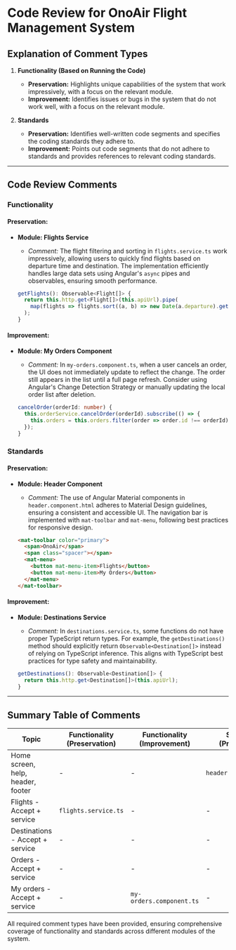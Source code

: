 # Code Review for OnoAir Flight Management System

## Explanation of Comment Types

1. **Functionality (Based on Running the Code)**

   - **Preservation:** Highlights unique capabilities of the system that work impressively, with a focus on the relevant module.
   - **Improvement:** Identifies issues or bugs in the system that do not work well, with a focus on the relevant module.

2. **Standards**

   - **Preservation:** Identifies well-written code segments and specifies the coding standards they adhere to.
   - **Improvement:** Points out code segments that do not adhere to standards and provides references to relevant coding standards.

---

## Code Review Comments

### **Functionality**

#### **Preservation:**

- **Module: Flights Service**
  - *Comment:* The flight filtering and sorting in `flights.service.ts` work impressively, allowing users to quickly find flights based on departure time and destination. The implementation efficiently handles large data sets using Angular's `async` pipes and observables, ensuring smooth performance.
  
  ```typescript
  getFlights(): Observable<Flight[]> {
    return this.http.get<Flight[]>(this.apiUrl).pipe(
      map(flights => flights.sort((a, b) => new Date(a.departure).getTime() - new Date(b.departure).getTime()))
    );
  }
  ```

#### **Improvement:**

- **Module: My Orders Component**
  - *Comment:* In `my-orders.component.ts`, when a user cancels an order, the UI does not immediately update to reflect the change. The order still appears in the list until a full page refresh. Consider using Angular's Change Detection Strategy or manually updating the local order list after deletion.
  
  ```typescript
  cancelOrder(orderId: number) {
    this.orderService.cancelOrder(orderId).subscribe(() => {
      this.orders = this.orders.filter(order => order.id !== orderId);
    });
  }
  ```

### **Standards**

#### **Preservation:**

- **Module: Header Component**
  - *Comment:* The use of Angular Material components in `header.component.html` adheres to Material Design guidelines, ensuring a consistent and accessible UI. The navigation bar is implemented with `mat-toolbar` and `mat-menu`, following best practices for responsive design.
  
  ```html
  <mat-toolbar color="primary">
    <span>OnoAir</span>
    <span class="spacer"></span>
    <mat-menu>
      <button mat-menu-item>Flights</button>
      <button mat-menu-item>My Orders</button>
    </mat-menu>
  </mat-toolbar>
  ```

#### **Improvement:**

- **Module: Destinations Service**
  - *Comment:* In `destinations.service.ts`, some functions do not have proper TypeScript return types. For example, the `getDestinations()` method should explicitly return `Observable<Destination[]>` instead of relying on TypeScript inference. This aligns with TypeScript best practices for type safety and maintainability.
  
  ```typescript
  getDestinations(): Observable<Destination[]> {
    return this.http.get<Destination[]>(this.apiUrl);
  }
  ```

---

## Summary Table of Comments

| Topic                             | Functionality (Preservation) | Functionality (Improvement) | Standards (Preservation) | Standards (Improvement)   |
| --------------------------------- | ---------------------------- | --------------------------- | ------------------------ | ------------------------- |
| Home screen, help, header, footer | -                            | -                           | `header.component.html`  | -                         |
| Flights - Accept + service        | `flights.service.ts`         | -                           | -                        | -                         |
| Destinations - Accept + service   | -                            | -                           | -                        | `destinations.service.ts` |
| Orders - Accept + service         | -                            | -                           | -                        | -                         |
| My orders - Accept + service      | -                            | `my-orders.component.ts`    | -                        | -                         |

All required comment types have been provided, ensuring comprehensive coverage of functionality and standards across different modules of the system.

